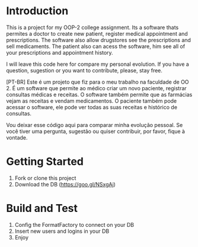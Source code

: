 # Introduction 
This is a project for my OOP-2 college assignment.
Its a software thats permites a doctor to create new patient, register medical appointment and prescriptions. The software also allow drugstores see the prescriptions and sell medicaments. The patient also can acess the software, him see all of your prescriptions and appointment history. 

I will leave this code here for compare my personal evolution. If you have a question, sugestion or you want to contribute, please, stay free.

[PT-BR]
Este é um projeto que fiz para o meu trabalho na faculdade de OO 2.
É um software que permite ao médico criar um novo paciente, registrar consultas médicas e receitas. O software também permite que as farmácias vejam as receitas e vendam medicamentos. O paciente também pode acessar o software, ele pode ver todas as suas receitas e histórico de consultas.

Vou deixar esse código aqui para comparar minha evolução pessoal. Se você tiver uma pergunta, sugestão ou quiser contribuir, por favor, fique à vontade.



# Getting Started
1.	Fork or clone this project
2.	Download the DB (https://goo.gl/NSxgAj)



# Build and Test
1.	Config the FormatFactory to connect on your DB
2.  Insert new users and logins in your DB
3.	Enjoy


